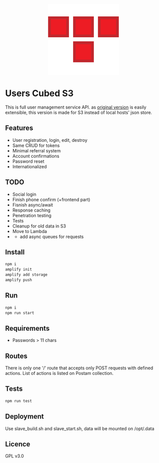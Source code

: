 <p align="center">
  <a href="https://talaikis.com/">
    <img alt="Talaikis Ltd." src="https://github.com/TalaikisInc/talaikis.com_react/blob/master/media/logo.png" width="228">
  </a>
</p>

# Users Cubed S3

This is full user management service API. as [original version](https://github.com/TalaikisInc/users-cubed) is easily extensible, this version is made for S3 instead of local hosts' json store.

## Features

* User registration, login, edit, destroy
* Same CRUD for tokens
* Minimal referral system
* Account confirmations
* Password reset
* Internationalized

## TODO

* Social login
* Finish phone confirm (+frontend part)
* Fisnish async/await
* Response caching
* Penetration testing
* Tests
* Cleanup for old data in S3
* Move to Lambda
* * add async queues for requests

## Install

```bash
npm i
amplify init
amplify add storage
amplify push
```

## Run

```bash
npm i
npm run start
```

## Requirements

* Passwords > 11 chars

## Routes

There is only one '/' route that accepts only POST requests with defined actions. List of actions is listed on Postam collection.

## Tests

```bash
npm run test
```

## Deployment

Use slave_build.sh and slave_start.sh, data will be mounted on /opt/.data

## Licence

GPL v3.0
